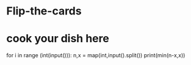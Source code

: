 # Flip-the-cards
# cook your dish here
for i in range (int(input())):
    n,x = map(int,input().split())
    print(min(n-x,x))
